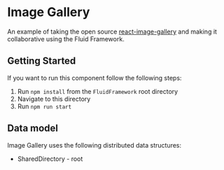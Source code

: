 # Image Gallery

An example of taking the open source [react-image-gallery](https://www.npmjs.com/package/react-image-gallery)
and making it collaborative using the Fluid Framework.

## Getting Started

If you want to run this component follow the following steps:

1. Run `npm install` from the `FluidFramework` root directory
2. Navigate to this directory
3. Run `npm run start`

## Data model

Image Gallery uses the following distributed data structures:

- SharedDirectory - root
